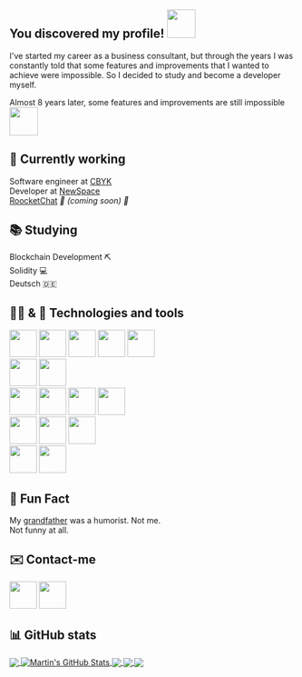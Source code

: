 ## You discovered my profile!  <img src="https://media.giphy.com/media/WrlVBo6lEJEVA8EJOs/giphy.gif" width="50">

I've started my career as a business consultant, but through the years I was constantly told that some features and improvements that I wanted to achieve were impossible. So I decided to study and become a developer myself.

Almost 8 years later, some features and improvements are still impossible <img src="https://media.giphy.com/media/LrC1m7Ay3xsha/giphy.gif" width="50">

## 💼 Currently working
Software engineer at [CBYK](https://www.cbyk.com.br/)</br>
Developer at [NewSpace](https://www.newspace.com.br/)</br>
[RoocketChat](https://www.instagram.com/roocketchatbot/) *🚀 (coming soon) 🤖*

## 📚 Studying

Blockchain Development ⛏ </br>
Solidity 💻</br>
Deutsch 🇩🇪

## 👨‍💻 & 🧰 Technologies and tools
<img src="https://image.flaticon.com/icons/svg/919/919825.svg" width="48"/> <img src="https://image.flaticon.com/icons/svg/919/919832.svg" width="48"/> <img src="https://image.flaticon.com/icons/svg/919/919851.svg" width="48"/> <img src="https://image.flaticon.com/icons/svg/919/919828.svg" width="48"/>  <img src="https://upload.wikimedia.org/wikipedia/commons/thumb/e/ee/.NET_Core_Logo.svg/512px-.NET_Core_Logo.svg.png" width="48"/> 
</br>
<img src="https://rapidapi.com/blog/wp-content/uploads/2018/06/logo-2582748_640.png" width="48"/> <img src="https://image.flaticon.com/icons/svg/919/919826.svg" width="48"/>
</br>
<img src="https://image.flaticon.com/icons/svg/919/919853.svg" width="48"/> <img src="https://image.flaticon.com/icons/svg/919/919847.svg" width="48"/> <img src="https://cdn.iconscout.com/icon/free/png-256/aws-1869025-1583149.png" width="48"/> <img src="https://opensource.nyc3.cdn.digitaloceanspaces.com/attribution/assets/SVG/DO_Logo_icon_blue.svg" width="48"/>
</br>
<img src="https://image.flaticon.com/icons/svg/919/919836.svg" width="48"/> <img src="https://f0.pngfuel.com/png/241/983/mongodb-nosql-database-computer-icons-others-png-clip-art.png" width="48"/> <img src="https://www.pinpng.com/pngs/m/561-5614152_sqlite-square-icon-sqlite-logo-hd-png-download.png" width="48"/>
</br>
<img src="https://image.flaticon.com/icons/svg/552/552224.svg" width="48"/> <img src="https://image.flaticon.com/icons/svg/552/552222.svg" width="48"/>

## 🎉 Fun Fact

My [grandfather](https://scontent.fssz1-1.fna.fbcdn.net/v/t1.0-9/424953_3526148042168_1688013041_n.jpg?_nc_cat=104&_nc_sid=2c4854&_nc_ohc=fvlzqaYOH1QAX_HBs1R&_nc_ht=scontent.fssz1-1.fna&oh=15839a2c55f98c38529a86f831ff81bd&oe=5F723E6B) was a humorist. Not me.</br>
Not funny at all.

## ✉️ Contact-me
<a href="https://www.linkedin.com/in/thiago-vasconcellos-ba070442/"><img src="https://image.flaticon.com/icons/svg/145/145807.svg" width="48" /></a> <a href="https://discord.com/users/227819473187373056"><img src="https://cdn0.iconfinder.com/data/icons/free-social-media-set/24/discord-512.png" width="48"/></a>

## 📊 GitHub stats

<a href="https://github.com/thiagovasconcellos">
  <img align="center" src="https://github-readme-stats.vercel.app/api/top-langs/?username=thiagovasconcellos&hide=java,html&title_color=ffffff&text_color=c9cacc&icon_color=2bbc8a&bg_color=1d1f21" />
</a>
<a href="https://github.com/thiagovasconcellos">
  <img align="center" src="https://github-readme-stats.vercel.app/api?username=thiagovasconcellos&show_icons=true&line_height=27&count_private=true&title_color=ffffff&text_color=c9cacc&icon_color=2bbc8a&bg_color=1d1f21" alt="Martin's GitHub Stats" />
</a>

<a href="https://github.com/thiagovasconcellos/brzipcode">
  <img align="center" src="https://github-readme-stats.vercel.app/api/pin/?username=thiagovasconcellos&repo=brzipcode&title_color=ffffff&text_color=c9cacc&icon_color=2bbc8a&bg_color=1d1f21" />
</a>


<a href="https://github.com/thiagovasconcellos/barber-2020">
  <img align="center" src="https://github-readme-stats.vercel.app/api/pin/?username=thiagovasconcellos&repo=barber-2020&title_color=ffffff&text_color=c9cacc&icon_color=2bbc8a&bg_color=1d1f21" />
</a>

<a href="https://github.com/thiagovasconcellos/be-the-hero">
  <img align="center" src="https://github-readme-stats.vercel.app/api/pin/?username=thiagovasconcellos&repo=be-the-hero&title_color=ffffff&text_color=c9cacc&icon_color=2bbc8a&bg_color=1d1f21" />
</a>
